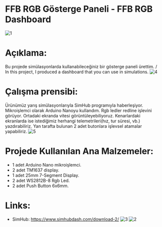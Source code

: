 # FFB RGB Gösterge Paneli - FFB RGB Dashboard
![1](https://github.com/user-attachments/assets/d5f9b7b9-9f61-40b7-909e-5ed7dc2699fc)
# Açıklama: <br>
Bu projede simülasyonlarda kullanabileceğiniz bir gösterge paneli ürettim. / In this project, I produced a dashboard that you can use in simulations.
![4](https://github.com/user-attachments/assets/baf7bd1b-2e57-43f1-905a-69804c60d4ee)
# Çalışma prensibi: <br>
 Ürünümüz yarış simülasyonlarıyla SimHub programıyla haberleşiyor. Mikroişlemci olarak Arduino Nanoyu kullandım. Rgb ledler redline işlevini görüyor. Ortadaki ekranda vitesi görüntüleyebiliyoruz. Kenarlardaki ekranlarda ise istediğimiz herhangi telemetrileri(hız, tur süresi, vb.) yazdırabiliriz. Yan tarafta bulunan 2 adet butonlara işlevsel atamalar yapabiliriz.
![5](https://github.com/user-attachments/assets/7688208f-9df3-4484-a9b2-92a7f113026e)
# Projede Kullanılan Ana Malzemeler: </br>
- 1 adet Arduino Nano mikroişlemci.
- 2 adet TM1637 display.
- 1 adet 25mm 7-Segment Display.
- 2 adet WS2812B-8 Rgb Led.
- 2 adet Push Button 6x6mm.
# Links: </br>
- SimHub: https://www.simhubdash.com/download-2/
![3](https://github.com/user-attachments/assets/f50ae31f-1ea0-49a8-9eee-33fcc818e204)
![2](https://github.com/user-attachments/assets/04cf9e64-ea09-434e-9f15-510b9cd5469d)

